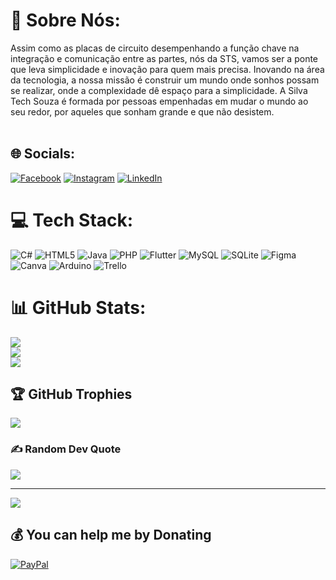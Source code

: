 # 💫 Sobre Nós:
Assim como as placas de circuito desempenhando a função chave na integração e comunicação entre as partes, nós da STS, vamos ser a ponte que leva simplicidade e inovação para quem mais precisa. Inovando na área da tecnologia, a nossa missão é construir um mundo onde sonhos possam se realizar, onde a complexidade dê espaço para a simplicidade. A Silva Tech Souza é formada por pessoas empenhadas em mudar o mundo ao seu redor, por aqueles que sonham grande e que não desistem.<br><br>


## 🌐 Socials:
[![Facebook](https://img.shields.io/badge/Facebook-%231877F2.svg?logo=Facebook&logoColor=white)](https://facebook.com/https://www.facebook.com/silvatechsouza/) [![Instagram](https://img.shields.io/badge/Instagram-%23E4405F.svg?logo=Instagram&logoColor=white)](https://instagram.com/https://www.instagram.com/silva_tech_souza/) [![LinkedIn](https://img.shields.io/badge/LinkedIn-%230077B5.svg?logo=linkedin&logoColor=white)](https://linkedin.com/in/https://www.linkedin.com/company/silvatechsouza/) 

# 💻 Tech Stack:
![C#](https://img.shields.io/badge/c%23-%23239120.svg?style=for-the-badge&logo=c-sharp&logoColor=white) ![HTML5](https://img.shields.io/badge/html5-%23E34F26.svg?style=for-the-badge&logo=html5&logoColor=white) ![Java](https://img.shields.io/badge/java-%23ED8B00.svg?style=for-the-badge&logo=java&logoColor=white) ![PHP](https://img.shields.io/badge/php-%23777BB4.svg?style=for-the-badge&logo=php&logoColor=white) ![Flutter](https://img.shields.io/badge/Flutter-%2302569B.svg?style=for-the-badge&logo=Flutter&logoColor=white) ![MySQL](https://img.shields.io/badge/mysql-%2300f.svg?style=for-the-badge&logo=mysql&logoColor=white) ![SQLite](https://img.shields.io/badge/sqlite-%2307405e.svg?style=for-the-badge&logo=sqlite&logoColor=white) 	![Figma](https://img.shields.io/badge/figma-%23F24E1E.svg?style=for-the-badge&logo=figma&logoColor=white) ![Canva](https://img.shields.io/badge/Canva-%2300C4CC.svg?style=for-the-badge&logo=Canva&logoColor=white) ![Arduino](https://img.shields.io/badge/-Arduino-00979D?style=for-the-badge&logo=Arduino&logoColor=white) ![Trello](https://img.shields.io/badge/Trello-%23026AA7.svg?style=for-the-badge&logo=Trello&logoColor=white)
# 📊 GitHub Stats:
![](https://github-readme-stats.vercel.app/api?username=Silva-Tech-Souza&theme=nightowl&hide_border=false&include_all_commits=true&count_private=true)<br/>
![](https://github-readme-streak-stats.herokuapp.com/?user=Silva-Tech-Souza&theme=nightowl&hide_border=false)<br/>
![](https://github-readme-stats.vercel.app/api/top-langs/?username=Silva-Tech-Souza&theme=nightowl&hide_border=false&include_all_commits=true&count_private=true&layout=compact)

## 🏆 GitHub Trophies
![](https://github-profile-trophy.vercel.app/?username=Silva-Tech-Souza&theme=nord&no-frame=false&no-bg=false&margin-w=4)

### ✍️ Random Dev Quote
![](https://quotes-github-readme.vercel.app/api?type=horizontal&theme=tokyonight)

---
[![](https://visitcount.itsvg.in/api?id=Silva-Tech-Souza&icon=7&color=1)](https://visitcount.itsvg.in)

  ## 💰 You can help me by Donating
  [![PayPal](https://img.shields.io/badge/PayPal-00457C?style=for-the-badge&logo=paypal&logoColor=white)](https://paypal.me/https://www.paypal.com/donate/?hosted_button_id=5Q9SXDAE8AUPJ) 

  
<!-- Proudly created with GPRM ( https://gprm.itsvg.in ) -->
